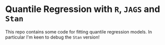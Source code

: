 # Quantile Regression with `R`, `JAGS` and `Stan`

This repo contains some code for fitting quantile regression models. In
particular I'm keen to debug the `Stan` version!


